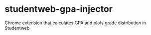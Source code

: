 # studentweb-gpa-injector
Chrome extension that calculates GPA and plots grade distribution in Studentweb
